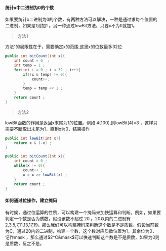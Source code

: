 #### 统计x中二进制为0的个数

如果要统计x二进制为0的个数，有两种方法可以解决，一种是通过求每个位置的二进制，如果是1则加1 。另一种通过lowBit方法，只要x不为0就加1。

>方法1

方法1的局限性在于，需要确定x的范围,这里x的位数最多32位

```java
public int bitCount(int x){
    int count = 0  ; 
    int temp = 1 ; 
    for(int i = 0 ; i < 32 ; i++){
        if((x & temp) != 0){
            count++;
        }
        temp = temp << 1 ; 
    }
    return count ;
}
```

>方法2

lowBit函数的作用是返回x末尾为1的位置。例如 4(100),则lowBit(4)=3 ，这样只需要不断取出末尾为1，直到x为0，结束操作
```java
public int lowBit(int x){
    return x & (-x) ; 
}

public int bitCount(int x){
    int count = 0 ; 
    while(x != 0){
        count++ ;
        x = x >> lowBit(x) ; 
    }
    return count ; 
}

```



#### 如何通过位操作，建立掩码

有时候，通过位运算的性质，可以构建一个掩码来加快运算和判断。例如，如果要判定一个数是否为质数，假设该数不超过 20 。20以内的二进制有2,3,5,7,11,13,17,19。那么我们可以构建掩码来判断这个数是不是质数，假设当前数为C，通过20内的二进制，构建一个数，这个数对应质数位置为1，其余位为0，记作mask ，那么通过$2^C&mask$可以快速判断这个数是不是质数，如果为0则是质数，反之不是。